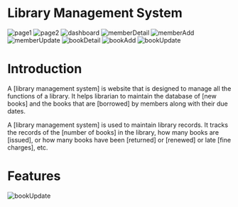 # Library Management System

![page1](https://user-images.githubusercontent.com/61469396/201683465-389f40cd-fe68-4769-b689-2ac5ae181d79.jpg)
![page2](https://user-images.githubusercontent.com/61469396/201683489-673fc8a0-98a2-497c-a03d-2dba6cc10fd8.jpg)
![dashboard](https://user-images.githubusercontent.com/61469396/201683565-6ddbf2f2-adb7-4db7-a2da-073f671de0e7.jpg)
![memberDetail](https://user-images.githubusercontent.com/61469396/201683538-adaf26e9-96fe-4a68-9be1-b6f64d5d4214.jpg)
![memberAdd](https://user-images.githubusercontent.com/61469396/201683535-b1ec2368-318a-46dc-8b33-fa3ed5eb42a9.jpg)
![memberUpdate](https://user-images.githubusercontent.com/61469396/201683527-443eab28-370f-42a3-b11f-b12c07f39614.jpg)
![bookDetail](https://user-images.githubusercontent.com/61469396/201683572-54a70140-5ee4-46f6-9c88-d6449429d114.jpg)
![bookAdd](https://user-images.githubusercontent.com/61469396/201683567-e693ffa4-010e-4c3c-a863-db273af779a4.jpg)
![bookUpdate](https://user-images.githubusercontent.com/61469396/201683573-17e63ff6-9792-4f73-83f8-d776913c5afd.jpg)


# Introduction
A [library management system] is website that is designed to manage all the functions of a library. 
It helps librarian to maintain the database of [new books] and the books that are [borrowed] by members along with their due dates.

A [library management system] is used to maintain library records. It tracks the records of the [number of books] in the library, how many books are [issued], or how many books have been [returned] or [renewed] or late [fine charges], etc.

# Features
![bookUpdate](https://www.iitms.co.in/library-management-system/img/Library-Management-System-Infographic.png)